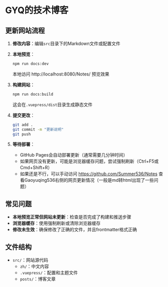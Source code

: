 # GYQ的技术博客

## 更新网站流程

1. **修改内容**：编辑`src`目录下的Markdown文件或配置文件

2. **本地预览**：
   ```bash
   npm run docs:dev
   ```
   本地访问 http://localhost:8080/Notes/ 预览效果

3. **构建网站**：
   ```bash
   npm run docs:build
   ```
   这会在`.vuepress/dist`目录生成静态文件

4. **提交更改**：
   ```bash
   git add .
   git commit -m "更新说明"
   git push
   ```

5. **等待部署**：
   - GitHub Pages会自动部署更新（通常需要几分钟时间）
   - 如果网页没有更新，可能是浏览器缓存问题，尝试强制刷新（Ctrl+F5或Cmd+Shift+R）
   - 如果还是不行，可以手动访问 https://github.com/Summer536/Notes 查看Gaoyuqing536右侧的网页更新情况（一般是md转html出现了一些问题）

## 常见问题

- **本地预览正常但网站未更新**：检查是否完成了构建和推送步骤
- **浏览器缓存**：使用强制刷新或清除浏览器缓存
- **修改未生效**：确保修改了正确的文件，并且frontmatter格式正确

## 文件结构

- `src/`：网站源代码
  - `zh/`：中文内容
  - `.vuepress/`：配置和主题文件
  - `posts/`：博客文章